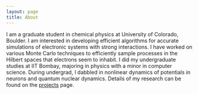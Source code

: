 ```yaml
---
layout: page
title: About
---
```


I am a graduate student in chemical physics at University of Colorado, Boulder. I am interested in developing efficient algorithms for accurate simulations of electronic systems with strong interactions. I have worked on various Monte Carlo techniques to efficiently sample processes in the Hilbert spaces that electrons seem to inhabit. I did my undergraduate studies at IIT Bombay, majoring in physics with a minor in computer science. During undergrad, I dabbled in nonlinear dynamics of potentials in neurons and quantum nuclear dynamics. Details of my research can be found on the [projects](/projects) page. 


